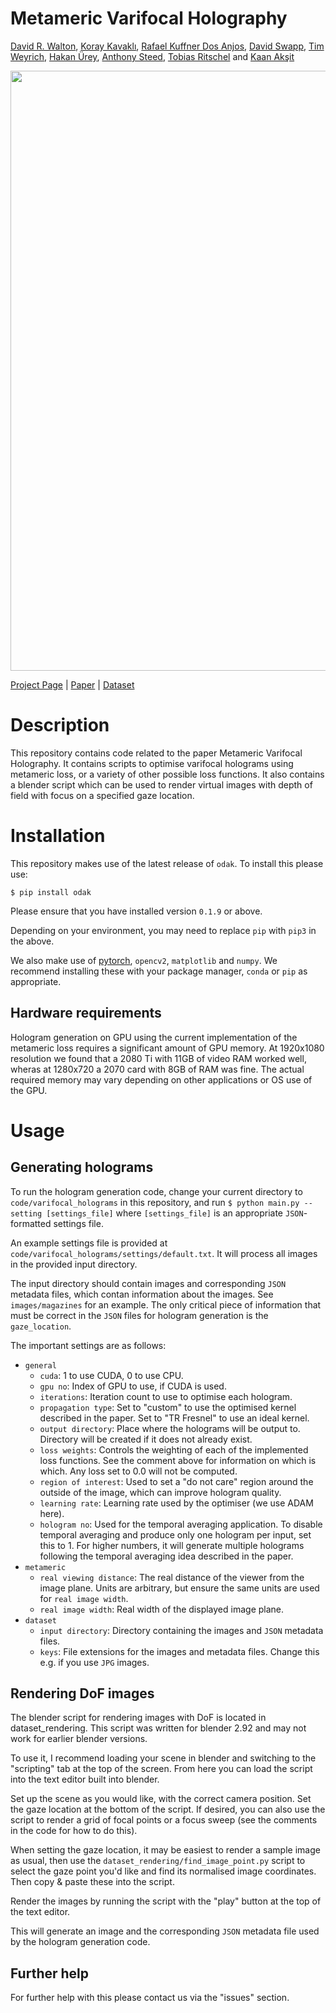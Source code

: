 # Metameric Varifocal Holography
[David R. Walton](https://drwalton.github.io),
[Koray Kavaklı](https://www.linkedin.com/in/koray-kavakli-75949241/),
[Rafael Kuffner Dos Anjos](https://eps.leeds.ac.uk/computing/staff/9770/dr-rafael-kuffner-dos-anjos),
[David Swapp](http://www0.cs.ucl.ac.uk/people/D.Swapp.html),
[Tim Weyrich](https://reality.cs.ucl.ac.uk/weyrich.html),
[Hakan Ürey](https://mems.ku.edu.tr/),
[Anthony Steed](https://wp.cs.ucl.ac.uk/anthonysteed/),
[Tobias Ritschel](http://www.homepages.ucl.ac.uk/~ucactri/)
and [Kaan Akşit](https://kaanaksit.com)

<img src='https://github.com/complight/metameric_holography/raw/main/teaser.png' width=960>

[Project Page](https://vr.cs.ucl.ac.uk/research/pipelines/metameric-varifocal-holography/) | [Paper](https://arxiv.org/abs/2110.01981) | [Dataset](https://rdr.ucl.ac.uk/articles/dataset/Phase-only_holograms_and_captured_photographs/15087867)

# Description

This repository contains code related to the paper Metameric Varifocal Holography. It contains scripts to optimise varifocal holograms using metameric loss, or a variety of other possible loss functions. It also contains a blender script which can be used to render virtual images with depth of field with focus on a specified gaze location.

# Installation

This repository makes use of the latest release of `odak`. To install this please use:

`$ pip install odak`

Please ensure that you have installed version `0.1.9` or above.

Depending on your environment, you may need to replace `pip` with `pip3` in the above.

We also make use of [pytorch](https://pytorch.org/get-started/locally/), `opencv2`, `matplotlib` and `numpy`. We recommend installing these with your package manager, `conda` or `pip` as appropriate.

## Hardware requirements

Hologram generation on GPU using the current implementation of the metameric loss requires a significant amount of GPU memory. At 1920x1080 resolution we found that a 2080 Ti with 11GB of video RAM worked well, wheras at 1280x720 a 2070 card with 8GB of RAM was fine. The actual required memory may vary depending on other applications or OS use of the GPU.

# Usage

## Generating holograms

To run the hologram generation code, change your current directory to `code/varifocal_holograms` in this repository, and run `$ python main.py --setting [settings_file]` where `[settings_file]` is an appropriate `JSON`-formatted settings file. 

An example settings file is provided at `code/varifocal_holograms/settings/default.txt`. It will process all images in the provided input directory.

The input directory should contain images and corresponding `JSON` metadata files, which contan information about the images. See `images/magazines` for an example. The only critical piece of information that must be correct in the `JSON` files for hologram generation is the `gaze_location`.

The important settings are as follows:

* `general`
    * `cuda`: 1 to use CUDA, 0 to use CPU.
    * `gpu no`: Index of GPU to use, if CUDA is used.
    * `iterations`: Iteration count to use to optimise each hologram.
    * `propagation type`: Set to "custom" to use the optimised kernel described in the paper. Set to "TR Fresnel" to use an ideal kernel.
    * `output directory`: Place where the holograms will be output to. Directory will be created if it does not already exist.
    * `loss weights`: Controls the weighting of each of the implemented loss functions. See the comment above for information on which is which. Any loss set to 0.0 will not be computed.
    * `region of interest`: Used to set a "do not care" region around the outside of the image, which can improve hologram quality.
    * `learning rate`: Learning rate used by the optimiser (we use ADAM here).
    * `hologram no`: Used for the temporal averaging application. To disable temporal averaging and produce only one hologram per input, set this to 1. For higher numbers, it will generate multiple holograms following the temporal averaging idea described in the paper.
* `metameric`
    * `real viewing distance`: The real distance of the viewer from the image plane. Units are arbitrary, but ensure the same units are used for `real image width`.
    * `real image width`: Real width of the displayed image plane.
* `dataset`
    * `input directory`: Directory containing the images and `JSON` metadata files.
    * `keys`: File extensions for the images and metadata files. Change this e.g. if you use `JPG` images.

## Rendering DoF images

The blender script for rendering images with DoF is located in dataset_rendering. This script was written for blender 2.92 and may not work for earlier blender versions.

To use it, I recommend loading your scene in blender and switching to the "scripting" tab at the top of the screen. From here you can load the script into the text editor built into blender.

Set up the scene as you would like, with the correct camera position. Set the gaze location at the bottom of the script. If desired, you can also use the script to render a grid of focal points or a focus sweep (see the comments in the code for how to do this).

When setting the gaze location, it may be easiest to render a sample image as usual, then use the `dataset_rendering/find_image_point.py` script to select the gaze point you'd like and find its normalised image coordinates. Then copy & paste these into the script.

Render the images by running the script with the "play" button at the top of the text editor.

This will generate an image and the corresponding `JSON` metadata file used by the hologram generation code.

## Further help

For further help with this please contact us via the "issues" section.

